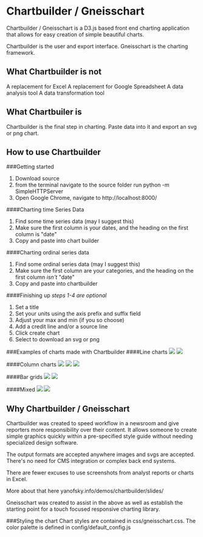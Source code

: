 Chartbuilder / Gneisschart
==========================

Chartbuilder / Gneisschart is a D3.js based front end charting application that allows for easy creation of simple beautiful charts.

Chartbuilder is the user and export interface. Gneisschart is the charting framework.

What Chartbuilder is not
-------------------------
A replacement for Excel
A replacement for Google Spreadsheet
A data analysis tool
A data transformation tool

What Chartbuiler is
--------------------
Chartbuilder is the final step in charting. Paste data into it and export an svg or png chart.

How to use Chartbuilder
------------------------
###Getting started
1. Download source
2. from the terminal navigate to the source folder run python -m SimpleHTTPServer
3. Open Google Chrome, navigate to http://localhost:8000/

####Charting time Series Data
1. Find some time series data (may I suggest this)
2. Make sure the first column is your dates, and the heading on the first column is "date"
3. Copy and paste into chart builder

####Charting ordinal series data
1. Find some ordinal series data (may I suggest this)
2. Make sure the first column are your categories, and the heading on the first column _isn't_ "date"
3. Copy and paste into chartbuilder

####Finishing up
_steps 1-4 are optional_

1. Set a title
2. Set your units using the axis prefix and suffix field
3. Adjust your max and min (if you so choose)
4. Add a credit line and/or a source line
5. Click create chart
6. Select to download an svg or png

###Examples of charts made with Chartbuilder
####Line charts
<img src="http://farm8.staticflickr.com/7367/9366053771_e78bd09a06_b.jpg" />
<img src="http://farm8.staticflickr.com/7407/9366142529_afd5a411ba_b.jpg" />

####Column charts
<img src="http://farm4.staticflickr.com/3674/9368655154_eeb1afcf0f_b.jpg" />
<img src="http://farm4.staticflickr.com/3686/9368719962_44ee2cbe4b_b.jpg" />
<img src="http://farm4.staticflickr.com/3668/9368863110_b0bb66d5c0_b.jpg" />

####Bar grids
<img src="http://farm3.staticflickr.com/2885/9365987309_388ef2e7e7_b.jpg" />
<img src="http://farm6.staticflickr.com/5541/9368820052_ded4d077c1_b.jpg" />


####Mixed
<img src="http://farm4.staticflickr.com/3799/9368896286_97e8450c4b_b.jpg" />
<img src="http://farm8.staticflickr.com/7330/9366163173_496ee2946f_b.jpg" />

Why Chartbuilder / Gneisschart
-----------------
Chartbuilder was created to speed workflow in a newsroom and give reporters more responsibility over their content. It allows someone to create simple graphics quickly within a pre-specified style guide without needing specialized design software.

The output formats are accepted anywhere images and svgs are accepted. There's no need for CMS integration or complex back end systems. 

There are fewer excuses to use screenshots from analyst reports or charts in Excel.

More about that here yanofsky.info/demos/chartbuilder/slides/

Gneisschart was created to assist in the above as well as establish the starting point for a touch focused responsive charting library.

###Styling the chart
Chart styles are contained in css/gneisschart.css. The color palette is defined in config/default_config.js
